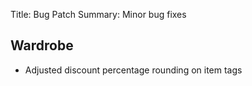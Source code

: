 Title: Bug Patch
Summary: Minor bug fixes

## Wardrobe
- Adjusted discount percentage rounding on item tags
